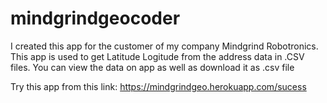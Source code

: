 # mindgrindgeocoder
I created this app for the customer of my company Mindgrind Robotronics.
This app is used to get Latitude Logitude from the address data in .CSV files.
You can view the data on app as well as download it as .csv file

Try this app from this link: https://mindgrindgeo.herokuapp.com/sucess
